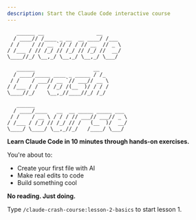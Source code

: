 ```yaml
---
description: Start the Claude Code interactive course
---
```


```
   ______ __                 __
  / ____// /____ _ __  __ ____/ /___
 / /    / // __ `// / / // __  // _ \
/ /___ / // /_/ // /_/ // /_/ //  __/
\____//_/ \__,_/ \__,_/ \__,_/ \___/

   ______                   __
  / ____/_____ ____ _ _____ / /_
 / /    / ___// __ `// ___// __ \
/ /___ / /   / /_/ /(__  )/ / / /
\____//_/    \__,_//____//_/ /_/

   ______
  / ____/____   __  __ _____ _____ ___
 / /    / __ \ / / / // ___// ___// _ \
/ /___ / /_/ // /_/ // /   (__  )/  __/
\____/ \____/ \__,_//_/   /____/ \___/
```

**Learn Claude Code in 10 minutes through hands-on exercises.**

You're about to:
- Create your first file with AI
- Make real edits to code
- Build something cool

**No reading. Just doing.**

Type `/claude-crash-course:lesson-2-basics` to start lesson 1.
